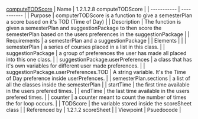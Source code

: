 [computeTODScore](TeamTwoFiles/computeTODScore.txt)
| Name | 1.2.1.2.8 computeTODScore |
| ----------- | ----------- |
| Purpose | computerTODScore is a function to give a semesterPlan a score based on it's TOD (Time of Day) |
| Description | The function is given a semesterPlan and suggestionPackage to then score the semesterPlan based on the users preferences in the suggestionPackage |
| Requirements | a semesterPlan and a suggestionPackage |
| Elements |  |
| semesterPlan | a series of courses placed in a list in this class. |
| suggestionPackage | a group of preferences the user has made all placed into this one class. |
| suggestionPackage.userPreferences | a class that has it's own variables for different user made preferences. |
| suggestionPackage.userPreferences.TOD | A string variable. It's the Time of Day preference inside userPrefences. |
| semesterPlan.sections | a list of all the classes inside the semesterPlan |
| startTime | the first time available in the users prefered times. |
| endTime | the last time available in the users prefered times. |
| counter | a counter meant to count the number of times the for loop occurs. |
| TODScore | the variable stored inside the scoreSheet class |
| Referenced by | 1.2.1.2 scoreSheet |
| Viewpoint | Psuedocode |
